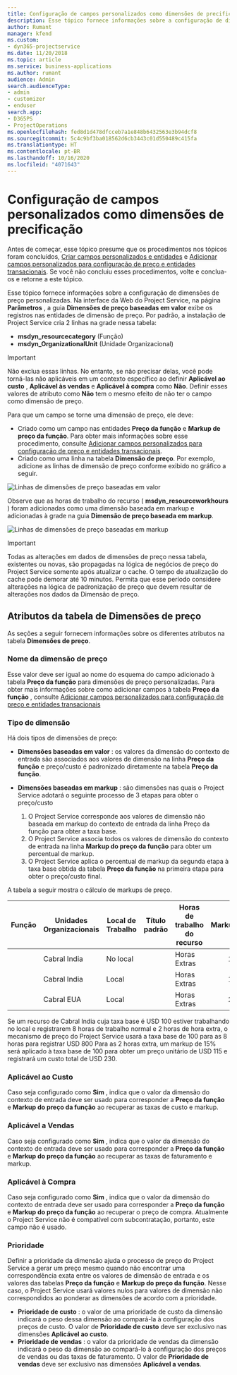 ```yaml
---
title: Configuração de campos personalizados como dimensões de precificação
description: Esse tópico fornece informações sobre a configuração de dimensões de preço personalizadas.
author: Rumant
manager: kfend
ms.custom:
- dyn365-projectservice
ms.date: 11/20/2018
ms.topic: article
ms.service: business-applications
ms.author: rumant
audience: Admin
search.audienceType:
- admin
- customizer
- enduser
search.app:
- D365PS
- ProjectOperations
ms.openlocfilehash: fed8d1d478dfcceb7a1e848b6432563e3b94dcf8
ms.sourcegitcommit: 5c4c9bf3ba018562d6cb3443c01d550489c415fa
ms.translationtype: HT
ms.contentlocale: pt-BR
ms.lasthandoff: 10/16/2020
ms.locfileid: "4071643"
---
```

# <a name="setting-up-custom-fields-as-pricing-dimensions"></a>Configuração de campos personalizados como dimensões de precificação 

Antes de começar, esse tópico presume que os procedimentos nos tópicos foram concluídos, [Criar campos personalizados e entidades](create-custom-fields-entities.md) e [Adicionar campos personalizados para configuração de preço e entidades transacionais](field-references.md). Se você não concluiu esses procedimentos, volte e conclua-os e retorne a este tópico. 

Esse tópico fornece informações sobre a configuração de dimensões de preço personalizadas. Na interface da Web do Project Service, na página **Parâmetros** , a guia **Dimensões de preço baseadas em valor** exibe os registros nas entidades de dimensão de preço. Por padrão, a instalação de Project Service cria 2 linhas na grade nessa tabela:

- **msdyn_resourcecategory** (Função)
- **msdyn_OrganizationalUnit** (Unidade Organizacional)

> [!IMPORTANT]
> Não exclua essas linhas. No entanto, se não precisar delas, você pode torná-las não aplicáveis em um contexto específico ao definir **Aplicável ao custo** , **Aplicável às vendas** e **Aplicável à compra** como **Não**. Definir esses valores de atributo como **Não** tem o mesmo efeito de não ter o campo como dimensão de preço.

Para que um campo se torne uma dimensão de preço, ele deve:

- Criado como um campo nas entidades **Preço da função** e **Markup de preço da função**. Para obter mais informações sobre esse procedimento, consulte [Adicionar campos personalizados para configuração de preço e entidades transacionais](field-references.md).
- Criado como uma linha na tabela **Dimensão de preço**. Por exemplo, adicione as linhas de dimensão de preço conforme exibido no gráfico a seguir. 

![Linhas de dimensões de preço baseadas em valor](media/Amt-based-PD.png)

Observe que as horas de trabalho do recurso ( **msdyn_resourceworkhours** ) foram adicionadas como uma dimensão baseada em markup e adicionadas à grade na guia **Dimensão de preço baseada em markup**.

![Linhas de dimensões de preço baseadas em markup](media/Markup-based-PD.png)

> [!IMPORTANT]
> Todas as alterações em dados de dimensões de preço nessa tabela, existentes ou novas, são propagadas na lógica de negócios de preço do Project Service somente após atualizar o cache. O tempo de atualização do cache pode demorar até 10 minutos. Permita que esse período considere alterações na lógica de padronização de preço que devem resultar de alterações nos dados da Dimensão de preço.


## <a name="attributes-of-the-pricing-dimensions-table"></a>Atributos da tabela de Dimensões de preço
As seções a seguir fornecem informações sobre os diferentes atributos na tabela **Dimensões de preço**.

### <a name="pricing-dimension-name"></a>Nome da dimensão de preço
Esse valor deve ser igual ao nome do esquema do campo adicionado à tabela **Preço da função** para dimensões de preço personalizadas. Para obter mais informações sobre como adicionar campos à tabela **Preço da função** , consulte [Adicionar campos personalizados para configuração de preço e entidades transacionais](field-references.md)

### <a name="type-of-dimension"></a>Tipo de dimensão
Há dois tipos de dimensões de preço:
  
  - **Dimensões baseadas em valor** : os valores da dimensão do contexto de entrada são associados aos valores de dimensão na linha **Preço da função** e preço/custo é padronizado diretamente na tabela **Preço da função**.
  - **Dimensões baseadas em markup** : são dimensões nas quais o Project Service adotará o seguinte processo de 3 etapas para obter o preço/custo
 
    1. O Project Service corresponde aos valores de dimensão não baseada em markup do contexto de entrada da linha Preço da função para obter a taxa base.
    2. O Project Service associa todos os valores de dimensão do contexto de entrada na linha **Markup do preço da função** para obter um percentual de markup.
    3. O Project Service aplica o percentual de markup da segunda etapa à taxa base obtida da tabela **Preço da função** na primeira etapa para obter o preço/custo final.
   
   A tabela a seguir mostra o cálculo de markups de preço.
  
| Função        | Unidades Organizacionais    |Local de Trabalho      |Título padrão      |Horas de trabalho do recurso      |  Markup|
| ------------|-------------|-------------------|--------------------|-------------------------|--------:|
|             | Cabral India|No local            |                    |Horas Extras                 |15     |
|             | Cabral India|Local             |                    |Horas Extras                 |10     |
|             | Cabral EUA   |Local             |                    |Horas Extras                 |20     |


Se um recurso de Cabral India cuja taxa base é USD 100 estiver trabalhando no local e registrarem 8 horas de trabalho normal e 2 horas de hora extra, o mecanismo de preço do Project Service usará a taxa base de 100 para as 8 horas para registrar USD 800 Para as 2 horas extra, um markup de 15% será aplicado à taxa base de 100 para obter um preço unitário de USD 115 e registrará um custo total de USD 230.

### <a name="applicable-to-cost"></a>Aplicável ao Custo 
Caso seja configurado como **Sim** , indica que o valor da dimensão do contexto de entrada deve ser usado para corresponder a **Preço da função** e **Markup do preço da função** ao recuperar as taxas de custo e markup.

### <a name="applicable-to-sales"></a>Aplicável a Vendas
Caso seja configurado como **Sim** , indica que o valor da dimensão do contexto de entrada deve ser usado para corresponder a **Preço da função** e **Markup do preço da função** ao recuperar as taxas de faturamento e markup.

### <a name="applicable-to-purchase"></a>Aplicável à Compra
Caso seja configurado como **Sim** , indica que o valor da dimensão do contexto de entrada deve ser usado para corresponder a **Preço da função** e **Markup do preço da função** ao recuperar o preço de compra. Atualmente o Project Service não é compatível com subcontratação, portanto, este campo não é usado. 

### <a name="priority"></a>Prioridade
Definir a prioridade da dimensão ajuda o processo de preço do Project Service a gerar um preço mesmo quando não encontrar uma correspondência exata entre os valores de dimensão de entrada e os valores das tabelas **Preço da função** e **Markup do preço da função**. Nesse caso, o Project Service usará valores nulos para valores de dimensão não correspondidos ao ponderar as dimensões de acordo com a prioridade.

- **Prioridade de custo** : o valor de uma prioridade de custo da dimensão indicará o peso dessa dimensão ao compará-la à configuração dos preços de custo. O valor de **Prioridade de custo** deve ser exclusivo nas dimensões **Aplicável ao custo**.
- **Prioridade de vendas** : o valor da prioridade de vendas da dimensão indicará o peso da dimensão ao compará-lo à configuração dos preços de vendas ou das taxas de faturamento. O valor de **Prioridade de vendas** deve ser exclusivo nas dimensões **Aplicável a vendas**.

